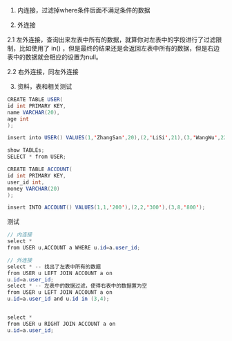
1. 内连接，过滤掉where条件后面不满足条件的数据

2. 外连接

2.1 左外连接，查询出来左表中所有的数据，就算你对左表中的字段进行了过滤限制，比如使用了 in() ，但是最终的结果还是会返回左表中所有的数据，但是右边表中的数据就会相应的设置为null。

2.2 右外连接，同左外连接

3. 资料，表和相关测试

```java
CREATE TABLE USER(
id int PRIMARY KEY,
name VARCHAR(20),
age int 
);

insert into USER() VALUES(1,'ZhangSan',20),(2,'LiSi',21),(3,'WangWu',22),(4,'SunQi',23);

show TABLEs;
SELECT * from USER;

CREATE TABLE ACCOUNT(
id int PRIMARY KEY,
user_id int,
money VARCHAR(20) 
);

insert INTO ACCOUNT() VALUES(1,1,'200'),(2,2,'300'),(3,8,'800');
```

测试

```java
// 内连接
select *
from USER u,ACCOUNT a WHERE u.id=a.user_id;

// 外连接
select * -- 找出了左表中所有的数据
from USER u LEFT JOIN ACCOUNT a on
u.id=a.user_id;
select * -- 左表中的数据过滤，使得右表中的数据置为空
from USER u LEFT JOIN ACCOUNT a on
u.id=a.user_id and u.id in (3,4);


select *
from USER u RIGHT JOIN ACCOUNT a on
u.id=a.user_id;
```

